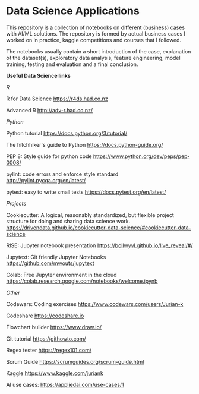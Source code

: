 # Data Science Applications
This repository is a collection of notebooks on different (business) cases with AI/ML solutions. The repository is formed by actual business cases I worked on in practice, kaggle competitions and courses that I followed.

The notebooks usually contain a short introduction of the case, explanation of the dataset(s), exploratory data analysis, feature engineering, model training, testing and evaluation and a final conclusion.

<b> Useful Data Science links </b>

<i> R </i>

R for Data Science
https://r4ds.had.co.nz

Advanced R
http://adv-r.had.co.nz/

<i> Python </i>

Python tutorial
https://docs.python.org/3/tutorial/

The hitchhiker's guide to Python
https://docs.python-guide.org/

PEP 8: Style guide for python code
https://www.python.org/dev/peps/pep-0008/

pylint: code errors and enforce style standard
http://pylint.pycqa.org/en/latest/

pytest: easy to write small tests
https://docs.pytest.org/en/latest/

<i> Projects </i>

Cookiecutter: A logical, reasonably standardized, but flexible project structure for doing and sharing data science work.
https://drivendata.github.io/cookiecutter-data-science/#cookiecutter-data-science
  
RISE: Jupyter notebook presentation
https://bollwyvl.github.io/live_reveal/#/

Jupytext: Git friendly Jupyter Notebooks
https://github.com/mwouts/jupytext

Colab: Free Jupyter environment in the cloud
https://colab.research.google.com/notebooks/welcome.ipynb

<i> Other </i>

Codewars: Coding exercises
https://www.codewars.com/users/Jurian-k

Codeshare
https://codeshare.io

Flowchart builder
https://www.draw.io/

Git tutorial
https://githowto.com/

Regex tester
https://regex101.com/

Scrum Guide
https://scrumguides.org/scrum-guide.html

Kaggle
https://www.kaggle.com/juriank

AI use cases:
https://appliedai.com/use-cases/1
